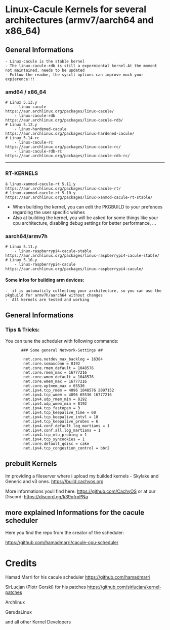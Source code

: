 # Linux-Cacule Kernels for several architectures (armv7/aarch64 and x86_64)

## General Informations

    - Linux-cacule is the stable kernel
    - The linux-cacule-rdb is still a expermiental kernel.At the moment not maintained, needs to be updated
    - Follow the readme, the sysctl options can improve much your expierence!!!

### amd64 /  x86_64

    # Linux 5.13.y
        - linux-cacule                         https://aur.archlinux.org/packages/linux-cacule/
        - linux-cacule-rdb                     https://aur.archlinux.org/packages/linux-cacule-rdb/
    # Linux 5.12.y
        - linux-hardened-cacule                https://aur.archlinux.org/packages/linux-hardened-cacule/
    # Linux 5.14-rc
        - linux-cacule-rc                      https://aur.archlinux.org/packages/linux-cacule-rc/
        - linux-cacule-rdb-rc                  https://aur.archlinux.org/packages/linux-cacule-rdb-rc/

 ---
 ### RT-KERNELS

    ä linux-xanmod-cacule-rt 5.11.y             https://aur.archlinux.org/packages/linux-cacule-rt/
    # linux-xanmod-cacule-rt 5.10.y             https://aur.archlinux.org/packages/linux-xanmod-cacule-rt-stable/


- When building the kernel, you can edit the PKGBUILD to your prefences regarding the user specific wishes
- Also at building the kernel, you will be asked for some things like your cpu architecture, disabling debug settings for better performance, ...

### aarch64/armv7h

    # Linux 5.11.y
        - linux-raspberrypi4-cacule-stable      https://aur.archlinux.org/packages/linux-raspberrypi4-cacule-stable/
    # Linux 5.10.y
        - linux-raspberrypi4-cacule             https://aur.archlinux.org/packages/linux-raspberrypi4-cacule/


#### Some infos for building  arm devices:
    -  it is automaticly collecting your architecture, so you can use the pkgbuild for armv7h/aarch64 without changes
    -  All kernels are tested and working


## General Informations

### Tips & Tricks:

You can tune the scheduler with following commands:

           ### Some general Network-Settings ##

            net.core.netdev_max_backlog = 16384
            net.core.somaxconn = 8192
            net.core.rmem_default = 1048576
            net.core.rmem_max = 16777216
            net.core.wmem_default = 1048576
            net.core.wmem_max = 16777216
            net.core.optmem_max = 65536
            net.ipv4.tcp_rmem = 4096 1048576 2097152
            net.ipv4.tcp_wmem = 4096 65536 16777216
            net.ipv4.udp_rmem_min = 8192
            net.ipv4.udp_wmem_min = 8192
            net.ipv4.tcp_fastopen = 3
            net.ipv4.tcp_keepalive_time = 60
            net.ipv4.tcp_keepalive_intvl = 10
            net.ipv4.tcp_keepalive_probes = 6
            net.ipv4.conf.default.log_martians = 1
            net.ipv4.conf.all.log_martians = 1
            net.ipv4.tcp_mtu_probing = 1
            net.ipv4.tcp_syncookies = 1
            net.core.default_qdisc = cake
            net.ipv4.tcp_congestion_control = bbr2


## prebuilt Kernels

Im providing a fileserver where i upload my builded kernels - Skylake and Generic and v3 ones.
https://build.cachyos.org

More informations youll find here: 
https://github.com/CachyOS
or
at our Discord:
https://discord.gg/k39qfrxPNa

##  more explained Informations for the cacule scheduler

Here you find the repo from the creator of the scheduler:

https://github.com/hamadmarri/cacule-cpu-scheduler



# Credits

Hamad Marri for his cacule scheduler https://github.com/hamadmarri

SirLucjan (Piotr Gorski) for his patches https://github.com/sirlucjan/kernel-patches

Archlinux

GarudaLinux

and all other Kernel Developers
